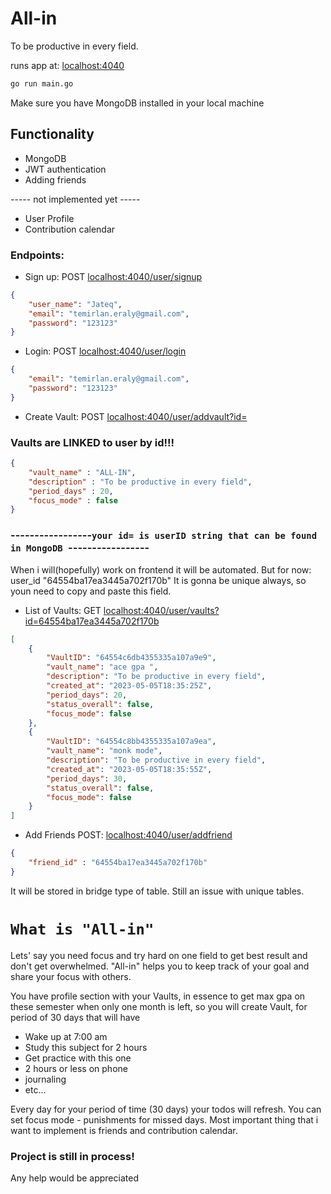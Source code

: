 # All-in

To be productive in every field.

runs app at: [localhost:4040](http://localhost:4040/)
```bash
go run main.go
```
Make sure you have MongoDB installed in your local machine
## Functionality
- MongoDB
- JWT authentication
- Adding friends

----- not implemented yet -----
- User Profile 
- Contribution calendar 


### Endpoints:
- Sign up: POST [localhost:4040/user/signup](http://localhost:4040/user/signup)
```json
{
    "user_name": "Jateq",
    "email": "temirlan.eraly@gmail.com",
    "password": "123123"
}
```
- Login: POST [localhost:4040/user/login](http://localhost:4040/user/login)

```json
{   
    "email": "temirlan.eraly@gmail.com",
    "password": "123123"
}
```



- Create Vault: POST [localhost:4040/user/addvault?id=](http://localhost:4040/user/addvault?id=)



### Vaults are LINKED to user by id!!!
```json 
{
    "vault_name" : "ALL-IN",
    "description" : "To be productive in every field",
    "period_days" : 20,
    "focus_mode" : false
}
```
### -----------------`your id= is userID string that can be found in MongoDB `-----------------
When i will(hopefully) work on frontend it will be automated. But for now:
user_id
"64554ba17ea3445a702f170b" It is gonna be unique always, so youn need to copy and paste this field.
- List of Vaults: GET [localhost:4040/user/vaults?id=64554ba17ea3445a702f170b](http://localhost:4040/user/vaults?id=64554ba17ea3445a702f170b)
```json
[
    {
        "VaultID": "64554c6db4355335a107a9e9",
        "vault_name": "ace gpa ",
        "description": "To be productive in every field",
        "created_at": "2023-05-05T18:35:25Z",
        "period_days": 20,
        "status_overall": false,
        "focus_mode": false
    },
    {
        "VaultID": "64554c8bb4355335a107a9ea",
        "vault_name": "monk mode",
        "description": "To be productive in every field",
        "created_at": "2023-05-05T18:35:55Z",
        "period_days": 30,
        "status_overall": false,
        "focus_mode": false
    }
]
```
- Add Friends POST: [localhost:4040/user/addfriend](http://localhost:4040/user/addfriend?id=)
```json
{
    "friend_id" : "64554ba17ea3445a702f170b"
}
```
It will be stored in bridge type of table. Still an issue with unique tables.
# `What is "All-in"`
Lets' say you need focus and try hard on one field to get best result and don't get overwhelmed.
"All-in" helps you to keep track of your goal and share your focus with others.

You have profile section with your Vaults, in essence to get max gpa on these semester when only one month is left, 
so you will create Vault, for period of 30 days
that will have 

- Wake up at 7:00 am
- Study this subject for 2 hours
- Get practice with this one
- 2 hours or less on phone
- journaling
- etc...

Every day for your period of time (30 days) your todos will refresh.
You can set focus mode - punishments for missed days. 
Most important thing that i want to implement is friends and contribution calendar.

### Project is still in process! 
Any help would be appreciated 
